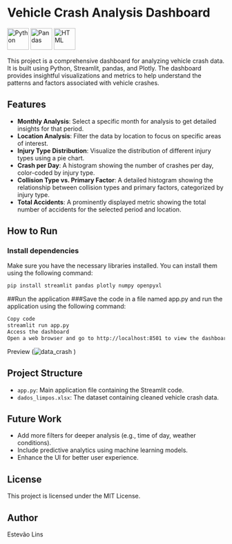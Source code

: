 # Vehicle Crash Analysis Dashboard
<img src="https://www.python.org/static/community_logos/python-logo.png" alt="Python" width="50"/> <img src="https://pandas.pydata.org/static/img/pandas.svg" alt="Pandas" width="50"/> <img src="https://upload.wikimedia.org/wikipedia/commons/6/61/HTML5_logo_and_wordmark.svg" alt="HTML" width="50"/>

This project is a comprehensive dashboard for analyzing vehicle crash data. It is built using Python, Streamlit, pandas, and Plotly. The dashboard provides insightful visualizations and metrics to help understand the patterns and factors associated with vehicle crashes.

## Features

- **Monthly Analysis**: Select a specific month for analysis to get detailed insights for that period.
- **Location Analysis**: Filter the data by location to focus on specific areas of interest.
- **Injury Type Distribution**: Visualize the distribution of different injury types using a pie chart.
- **Crash per Day**: A histogram showing the number of crashes per day, color-coded by injury type.
- **Collision Type vs. Primary Factor**: A detailed histogram showing the relationship between collision types and primary factors, categorized by injury type.
- **Total Accidents**: A prominently displayed metric showing the total number of accidents for the selected period and location.

## How to Run

### Install dependencies
Make sure you have the necessary libraries installed. You can install them using the following command:
```bash
pip install streamlit pandas plotly numpy openpyxl
```



##Run the application
###Save the code in a file named app.py and run the application using the following command:

```bash
Copy code
streamlit run app.py
Access the dashboard
Open a web browser and go to http://localhost:8501 to view the dashboard.
```

Preview
(![data_crash](https://github.com/user-attachments/assets/4da9b52f-d149-40b5-83d6-40ccdecf74ee)
)

## Project Structure

- `app.py`: Main application file containing the Streamlit code.
- `dados_limpos.xlsx`: The dataset containing cleaned vehicle crash data.

## Future Work

- Add more filters for deeper analysis (e.g., time of day, weather conditions).
- Include predictive analytics using machine learning models.
- Enhance the UI for better user experience.

## License

This project is licensed under the MIT License.

## Author

Estevão Lins
